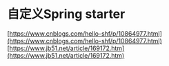 # 自定义Spring starter

[https://www.cnblogs.com/hello-shf/p/10864977.html](https://www.cnblogs.com/hello-shf/p/10864977.html)
[https://www.jb51.net/article/169172.htm](https://www.jb51.net/article/169172.htm)
